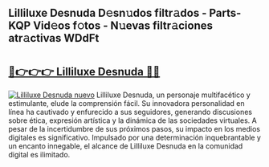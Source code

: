 ## Lilliluxe Desnuda D𝚎sn𝚞dos filtr𝚊dos - Parts-KQP Vid𝚎os f𝚘tos - N𝚞evas filtr𝚊ciones atr𝚊ctivas WDdFt

# <h2><a href="http://mb6hoeo.tromn.icu/?c=Lilliluxe+Desnuda">🔗👉👉👉 Lilliluxe Desnuda 🔗🔗</a></h2>

[![Lilliluxe Desnuda nuevo](https://i.imgur.com/pEAQMta.gif)](http://mb6hoeo.tromn.icu/?c=Lilliluxe+Desnuda)
Lilliluxe Desnuda, un personaje multifacético y estimulante, elude la comprensión fácil. Su innovadora personalidad en línea ha cautivado y enfurecido a sus seguidores, generando discusiones sobre ética, expresión artística y la dinámica de las sociedades virtuales. A pesar de la incertidumbre de sus próximos pasos, su impacto en los medios digitales es significativo. Impulsado por una determinación inquebrantable y un encanto innegable, el alcance de Lilliluxe Desnuda en la comunidad digital es ilimitado.
